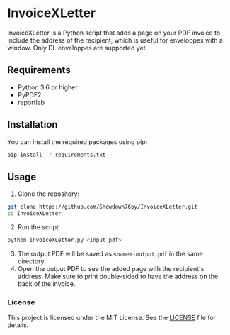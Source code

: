 # InvoiceXLetter
InvoiceXLetter is a Python script that adds a page on your PDF invoice to include the address of the recipient, which is useful for enveloppes with a window.
Only DL enveloppes are supported yet.

## Requirements
- Python 3.6 or higher
- PyPDF2
- reportlab

## Installation
You can install the required packages using pip:
```bash
pip install -r requirements.txt
```

## Usage
1. Clone the repository:
```bash
git clone https://github.com/Showdown76py/InvoiceXLetter.git
cd InvoiceXLetter
```
2. Run the script:
```bash
python invoiceXLetter.py <input_pdf>
```
3. The output PDF will be saved as `<name>-output.pdf` in the same directory.
4. Open the output PDF to see the added page with the recipient's address. Make sure to print double-sided to have the address on the back of the invoice.

### License
This project is licensed under the MIT License. See the [LICENSE](LICENSE) file for details.
